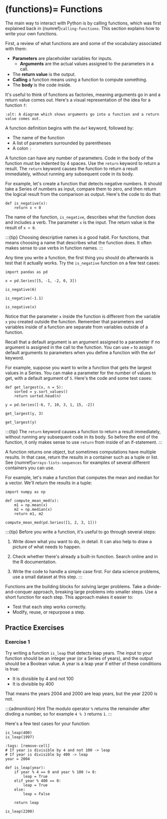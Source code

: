 <!--
---
jupytext:
  formats: md:myst
  text_representation:
    extension: .md
    format_name: myst
kernelspec:
  display_name: Julia
  language: julia
  name: julia-1.10
---
-->

(functions)=
Functions
=========

The main way to interact with Python is by calling functions, which was first
explained back in {numref}`calling-functions`. This section explains how to
write your own functions.

First, a review of what functions are and some of the vocabulary associated
with them:

* **Parameters** are placeholder variables for inputs.
    + **Arguments** are the actual values assigned to the parameters in a call.
* The **return value** is the output.
* **Calling** a function means using a function to compute something.
* The **body** is the code inside.

It's useful to think of functions as factories, meaning arguments go in and a
return value comes out. Here's a visual representation of the idea for a
function `f`:

```{image} ../img/functions.png
:alt: A diagram which shows arguments go into a function and a return value comes out.
```

A function definition begins with the `def` keyword, followed by:

* The name of the function
* A list of parameters surrounded by parentheses
* A colon `:`

A function can have any number of parameters. Code in the body of the function
must be indented by 4 spaces. Use the `return` keyword to return a result. The
`return` keyword causes the function to return a result immediately, without
running any subsequent code in its body.

For example, let's create a function that detects negative numbers. It should
take a Series of numbers as input, compare them to zero, and then return the
logical result from the comparison as output. Here's the code to do that:

```{code-cell}
def is_negative(x):
    return x < 0
```

The name of the function, `is_negative`, describes what the function does and
includes a verb. The parameter `x` is the input. The return value is the result
of `x < 0`.

:::{tip}
Choosing descriptive names is a good habit. For functions, that means choosing
a name that describes what the function does. It often makes sense to use verbs
in function names.
:::

Any time you write a function, the first thing you should do afterwards is test
that it actually works. Try the `is_negative` function on a few test cases:

```{code-cell}
import pandas as pd

x = pd.Series([5, -1, -2, 0, 3])

is_negative(6)
```

```{code-cell}
is_negative(-1.1)
```

```{code-cell}
is_negative(x)
```

Notice that the parameter `x` inside the function is different from the
variable `x` you created outside the function. Remember that parameters and
variables inside of a function are separate from variables outside of a
function.

Recall that a default argument is an argument assigned to a parameter if no
argument is assigned in the call to the function. You can use `=` to assign
default arguments to parameters when you define a function with the `def`
keyword.

For example, suppose you want to write a function that gets the largest values
in a Series. You can make a parameter for the number of values to get, with a
default argument of `5`. Here's the code and some test cases:

```{code-cell}
def get_largest(x, n = 5):
    sorted = y.sort_values()
    return sorted.head(n)

y = pd.Series([-6, 7, 10, 3, 1, 15, -2])

get_largest(y, 3)
```

```{code-cell}
get_largest(y)
```

:::{tip}
The `return` keyword causes a function to return a result immediately, without
running any subsequent code in its body. So before the end of the function, it
only makes sense to use `return` from inside of an if-statement. 
:::

A function returns one object, but sometimes computations have multiple
results. In that case, return the results in a container such as a tuple or
list. See {numref}`arrays-lists-sequences` for examples of several different
containers you can use.

For example, let's make a function that computes the mean and median for a
vector. We'll return the results in a tuple:

```{code-cell}
import numpy as np

def compute_mean_med(x):
    m1 = np.mean(x)
    m2 = np.median(x)
    return m1, m2

compute_mean_med(pd.Series([1, 2, 3, 1]))
```


:::{tip}
Before you write a function, it's useful to go through several steps:

1. Write down what you want to do, in detail. It can also help to
   draw a picture of what needs to happen.

2. Check whether there's already a built-in function. Search online and in the
   R documentation.

3. Write the code to handle a simple case first. For data science
   problems, use a small dataset at this step.
:::


Functions are the building blocks for solving larger problems. Take a
divide-and-conquer approach, breaking large problems into smaller steps. Use a
short function for each step. This approach makes it easier to:

* Test that each step works correctly.
* Modify, reuse, or repurpose a step.


## Practice Exercises

### Exercise 1

Try writing a function `is_leap` that detects leap years. The input to your
function should be an integer year (or a Series of years), and the output
should be a Boolean value. A year is a leap year if either of these conditions
is true:

* It is divisible by 4 and not 100
* It is divisible by 400

That means the years 2004 and 2000 are leap years, but the year 2200 is not.

:::{admonition} Hint
The modulo operator `%` returns the remainder after divding a number, so
for example `4 % 3` returns `1`.
:::

Here's a few test cases for your function:

```
is_leap(400)
is_leap(1997)
```

```{code-cell}
:tags: [remove-cell]
# If year is divisible by 4 and not 100 -> leap
# If year is divisible by 400 -> leap
year = 2004

def is_leap(year):
    if year % 4 == 0 and year % 100 != 0:
        leap = True
    elif year % 400 == 0:
        leap = True
    else:
        leap = False

    return leap

is_leap(2200)
```
